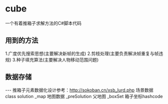 # cube
一个有着推箱子求解方法的C#脚本代码

## 用到的方法
1.广度优先搜索思想(主要解决新帧的生成)
2.剪枝处理(主要负责解决帧重复与帧违规)
3.种子填充算法(主要解决人物移动范围问题)

## 数据存储
--- 推箱子元素数据化设计参考：http://sokoban.cn/xsb_lurd.php
场景数据
class solution
_map 地图数据
_preSolution 父地图
_boxSet 箱子坐标hashcode
